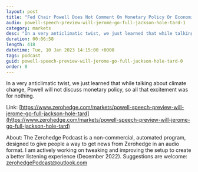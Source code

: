 ```yaml
---
layout: post
title: "Fed Chair Powell Does Not Comment On Monetary Policy Or Economic Outlook"
audio: powell-speech-preview-will-jerome-go-full-jackson-hole-tard-1
category: markets
desc: "In a very anticlimatic twist, we just learned that while talking about climate change, Powell will not discuss monetary policy, so all that excitement was for nothing."
duration: 00:06:58
length: 418
datetime: Tue, 10 Jan 2023 14:15:00 +0000
tags: podcast
guid: powell-speech-preview-will-jerome-go-full-jackson-hole-tard-0
order: 0
---
```

In a very anticlimatic twist, we just learned that while talking about climate change, Powell will not discuss monetary policy, so all that excitement was for nothing.

Link: [https://www.zerohedge.com/markets/powell-speech-preview-will-jerome-go-full-jackson-hole-tard](https://www.zerohedge.com/markets/powell-speech-preview-will-jerome-go-full-jackson-hole-tard)

About: The Zerohedge Podcast is a non-commercial, automated program, designed to give people a way to get news from Zerohedge in an audio format.  I am actively working on tweaking and improving the setup to create a better listening experience (December 2022).  Suggestions are welcome: [zerohedgePodcast@outlook.com](mailto:zerohedgePodcast@outlook.com)